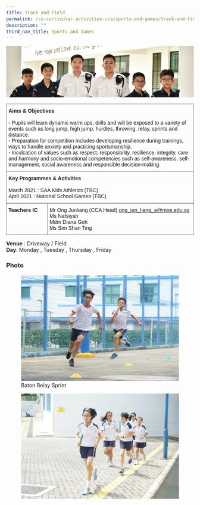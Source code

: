 ```yaml
---
title: Track and Field
permalink: /co-curricular-activities-cca/sports-and-games/track-and-field/
description: ""
third_nav_title: Sports and Games
---
```

![](/images/Website%20Banners%20Subpage/948x260%20masterhead%20-%20Co%20Curricular%20Activities4.jpg)
<style type="text/css">
.tg  {border-collapse:collapse;border-spacing:0;}
.tg td{border-color:black;border-style:solid;border-width:1px;font-family:Arial, sans-serif;font-size:14px;
  overflow:hidden;padding:10px 5px;word-break:normal;}
.tg th{border-color:black;border-style:solid;border-width:1px;font-family:Arial, sans-serif;font-size:14px;
  font-weight:normal;overflow:hidden;padding:10px 5px;word-break:normal;}
.tg .tg-0pky{border-color:inherit;text-align:left;vertical-align:top}
</style>
<table class="tg">
<thead>
  <tr>
    <th class="tg-0pky" colspan="2"><span style="font-weight:bold">Aims &amp; Objectives</span><br><br>- Pupils will learn dynamic warm ups, drills and will be exposed to a variety of events such as long jump, high jump, hurdles, throwing, relay, sprints and distance.<br>- Preparation for competition includes developing resilience during trainings, ways to handle anxiety and practicing sportsmanship.<br>- Inculcation of values such as respect, responsibility, resilience, integrity, care and harmony and socio-emotional competencies such as self-awareness, self-management, social awareness and responsible decision-making.<br></th>
  </tr>
</thead>
<tbody>
  <tr>
    <td class="tg-0pky" colspan="2"><span style="font-weight:bold">Key Programmes &amp; Activities</span><br><br>March 2021 : SAA Kids Athletics (TBC)<br><span style="font-weight:400;font-style:normal">April 2021 : National School Games (TBC)</span><br></td>
  </tr>
  <tr>
    <td class="tg-0pky"><span style="font-weight:bold">Teachers IC</span></td>
    <td class="tg-0pky"><span style="font-weight:normal">Mr </span>Ong Junliang (CCA Head) <a href="mailto:ong_jun_liang_a@moe.edu.sg" target="_blank" rel="noopener noreferrer">ong_jun_liang_a@moe.edu.sg</a><br><span style="font-weight:400">Ms Nafsiyah</span><br><span style="font-weight:normal">Mdm Diana Goh</span><br><span style="font-weight:normal">Ms Sim Shan Ting</span></td>
  </tr>
</tbody>
</table>

**Venue** : Driveway / Field
<br>
**Day**: Monday , Tuesday , Thursday , Friday
 




### Photo
<figure>
<img src="/images/DSC05144.jpg">
<figcaption>Baton Relay Sprint</figcaption>
</figure>

<figure>
<img src="/images/DSC05085.jpg">
<figcaption></figcaption>
</figure>